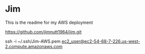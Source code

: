 Jim
===
This is the readme for my AWS deployment

https://github.com/jimnutt1964/jim.git

ssh -i ~/.ssh/Jim-AWS.pem ec2_user@ec2-54-68-7-226.us-west-2.compute.amazonaws.com
